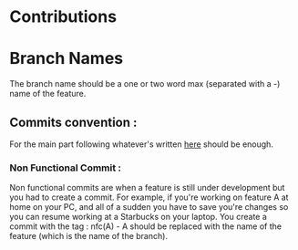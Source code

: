 # Contributions

# Branch Names

The branch name should be a one or two word max (separated with a -) name of the feature.

## Commits convention :

For the main part following whatever's written [here](https://www.conventionalcommits.org/en/v1.0.0/) should be enough.

### Non Functional Commit :

Non functional commits are when a feature is still under development but you had to create a commit. For example, if you're working on feature A at home on your PC, and all of a sudden you have to save you're changes so you can resume working at a Starbucks on your laptop. You create a commit with the tag : nfc(A) - A should be replaced with the name of the feature (which is the name of the branch).
